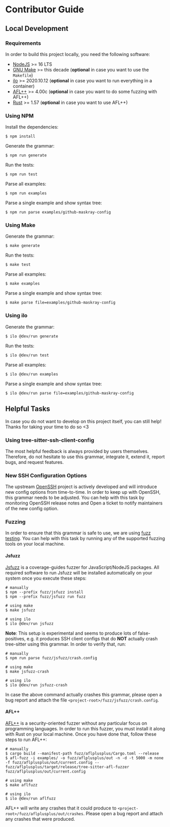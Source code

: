 # Contributor Guide

## Local Development

### Requirements

In order to build this project locally, you need the following software:

- [NodeJS](https://nodejs.org/) >= 16 LTS
- [GNU Make](https://www.gnu.org/software/make/) >= this decade (**optional** in case you want to use the `Makefile`)
- [ilo](https://ilo.projects.metio.wtf/) >= 2020.10.12 (**optional** in case you want to run everything in a container)
- [AFL++](https://aflplus.plus/) >= 4.00c (**optional** in case you want to do some fuzzing with AFL++)
- [Rust](https://www.rust-lang.org/) >= 1.57 (**optional** in case you want to use AFL++)

### Using NPM

Install the dependencies:

```shell
$ npm install
```

Generate the grammar:

```shell
$ npm run generate
```

Run the tests:

```shell
$ npm run test
```

Parse all examples:

```shell
$ npm run examples
```

Parse a single example and show syntax tree:

```shell
$ npm run parse examples/github-maskray-config
```

### Using Make

Generate the grammar:

```shell
$ make generate
```

Run the tests:

```shell
$ make test
```

Parse all examples:

```shell
$ make examples
```

Parse a single example and show syntax tree:

```shell
$ make parse file=examples/github-maskray-config
```

### Using ilo

Generate the grammar:

```shell
$ ilo @dev/run generate
```

Run the tests:

```shell
$ ilo @dev/run test
```

Parse all examples:

```shell
$ ilo @dev/run examples
```

Parse a single example and show syntax tree:

```shell
$ ilo @dev/run parse file=examples/github-maskray-config
```

## Helpful Tasks

In case you do not want to develop on this project itself, you can still help! Thanks for taking your time to do so <3

### Using tree-sitter-ssh-client-config

The most helpful feedback is always provided by users themselves. Therefore, do not hesitate to use this grammar, integrate it, extend it, report bugs, and request features.

### New SSH Configuration Options

The upstream [OpenSSH](https://www.openssh.com/) project is actively developed and will introduce new config options from time-to-time. In order to keep up with OpenSSH, this grammar needs to be adjusted. You can help with this task by monitoring OpenSSH release notes and Open a ticket to notify maintainers of the new config option.

### Fuzzing

In order to ensure that this grammar is safe to use, we are using [fuzz testing](https://en.wikipedia.org/wiki/Fuzzing). You can help with this task by running any of the supported fuzzing tools on your local machine.

#### Jsfuzz

[Jsfuzz](https://gitlab.com/gitlab-org/security-products/analyzers/fuzzers/jsfuzz) is a coverage-guides fuzzer for JavaScript/NodeJS packages. All required software to run Jsfuzz will be installed automatically on your system once you execute these steps:

```shell
# manually
$ npm --prefix fuzz/jsfuzz install
$ npm --prefix fuzz/jsfuzz run fuzz

# using make
$ make jsfuzz

# using ilo
$ ilo @dev/run jsfuzz
```

**Note**: This setup is experimental and seems to produce lots of false-positives, e.g. it produces SSH client configs that do **NOT** actually crash tree-sitter using this grammar. In order to verify that, run:

```shell
# manually
$ npm run parse fuzz/jsfuzz/crash.config

# using make
$ make jsfuzz-crash

# using ilo
$ ilo @dev/run jsfuzz-crash
```

In case the above command actually crashes this grammar, please open a bug report and attach the file `<project-root>/fuzz/jsfuzz/crash.config`.

#### AFL++

[AFL++](https://aflplus.plus/) is a security-oriented fuzzer without any particular focus on programming languages. In order to run this fuzzer, you must install it along with Rust on your local machine. Once you have done that, follow these steps to run AFL++:

```shell
# manually
$ cargo build --manifest-path fuzz/aflplusplus/Cargo.toml --release
$ afl-fuzz -i examples/ -o fuzz/aflplusplus/out -n -d -t 5000 -m none -f fuzz/aflplusplus/out/current.config -- fuzz/aflplusplus/target/release/tree-sitter-afl-fuzzer fuzz/aflplusplus/out/current.config

# using make
$ make aflfuzz

# using ilo
$ ilo @dev/run aflfuzz
```

AFL++ will write any crashes that it could produce to `<project-root>/fuzz/aflplusplus/out/crashes`. Please open a bug report and attach any crashes that were produced.
